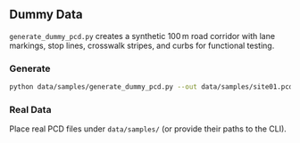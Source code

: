 ## Dummy Data

`generate_dummy_pcd.py` creates a synthetic 100 m road corridor with lane markings, stop lines, crosswalk stripes, and curbs for functional testing.

### Generate

```bash
python data/samples/generate_dummy_pcd.py --out data/samples/site01.pcd
```

### Real Data

Place real PCD files under `data/samples/` (or provide their paths to the CLI).
